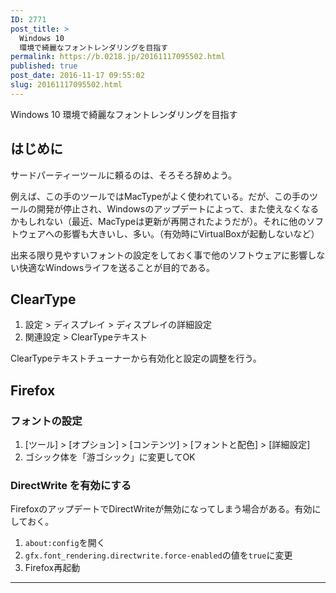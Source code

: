 ```yaml
---
ID: 2771
post_title: >
  Windows 10
  環境で綺麗なフォントレンダリングを目指す
permalink: https://b.0218.jp/20161117095502.html
published: true
post_date: 2016-11-17 09:55:02
slug: 20161117095502.html
---
```

Windows 10 環境で綺麗なフォントレンダリングを目指す

<h2>はじめに</h2>

サードパーティーツールに頼るのは、そろそろ辞めよう。

例えば、この手のツールではMacTypeがよく使われている。だが、この手のツールの開発が停止され、Windowsのアップデートによって、また使えなくなるかもしれない（最近、MacTypeは更新が再開されたようだが）。それに他のソフトウェアへの影響も大きいし、多い。（有効時にVirtualBoxが起動しないなど）

出来る限り見やすいフォントの設定をしておく事で他のソフトウェアに影響しない快適なWindowsライフを送ることが目的である。

<h2>ClearType</h2>

<ol>
<li>設定 > ディスプレイ > ディスプレイの詳細設定</li>
<li>関連設定 > ClearTypeテキスト</li>
</ol>

ClearTypeテキストチューナーから有効化と設定の調整を行う。

<h2>Firefox</h2>

<h3>フォントの設定</h3>

<ol>
<li>[ツール] > [オプション] > [コンテンツ] > [フォントと配色] > [詳細設定]</li>
<li>ゴシック体を「游ゴシック」に変更してOK</li>
</ol>

<h3>DirectWrite を有効にする</h3>

FirefoxのアップデートでDirectWriteが無効になってしまう場合がある。有効にしておく。

<ol>
<li><code>about:config</code>を開く</li>
<li><code>gfx.font_rendering.directwrite.force-enabled</code>の値を<code>true</code>に変更</li>
<li>Firefox再起動</li>
</ol>

<hr />